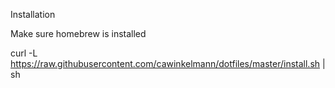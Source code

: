 Installation

  Make sure homebrew is installed

  curl -L https://raw.githubusercontent.com/cawinkelmann/dotfiles/master/install.sh | sh
